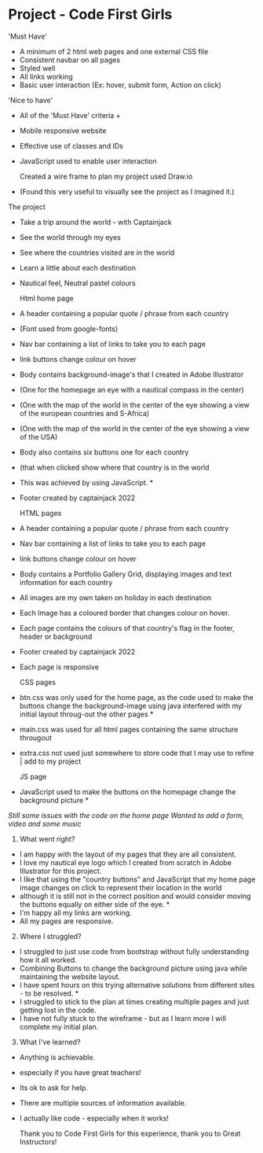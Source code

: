 # Project - Code First Girls
           

 'Must Have'
- A minimum of 2 html web pages and one external CSS file
- Consistent navbar on all pages
- Styled well
- All links working
- Basic user interaction (Ex: hover, submit form, Action on click)


 'Nice to have'
- All of the 'Must Have' criteria +
- Mobile responsive website
- Effective use of classes and IDs
- JavaScript used to enable user interaction


   Created a wire frame to plan my project used Draw.io
 - (Found this very useful to visually see the project as I imagined it.)
 
 

  The project
- Take a trip around the world - with Captainjack
- See the world through my eyes
- See where the countries visited are in the world
- Learn a little about each destination
- Nautical feel, Neutral pastel colours 


  Html home page
- A header containing a popular quote / phrase from each country
- (Font used from google-fonts)
- Nav bar containing a list of links to take you to each page
- link buttons change colour on hover
- Body contains background-image's that I created in Adobe     Illustrator 
- (One for the homepage an eye with a nautical compass in the center)
- (One with the map of the world in the center of the eye showing a view of the european countries and S-Africa)
- (One with the map of the world in the center of the eye showing a view of the USA)
- Body also contains six buttons one for each country
- (that when clicked show where that country is in the world
- This was achieved by using JavaScript. *
- Footer created by captainjack 2022


  HTML pages
- A header containing a popular quote / phrase from each country
- Nav bar containing a list of links to take you to each page
- link buttons change colour on hover
- Body contains a Portfolio Gallery Grid, displaying images and text information for each country
- All images are my own taken on holiday in each destination
- Each Image has a coloured border that changes colour on hover.
- Each page contains the colours of that country's flag in the footer, header or background
- Footer created by captainjack 2022
- Each page is responsive 

  CSS pages
- btn.css was only used for the home page, as the code used to make the buttons change the background-image
 using java interfered with my initial layout throug-out the other pages *
- main.css was used for all html pages containing the same structure througout
- extra.css not used just somewhere to store code that I may use to refine | add to my project


  JS page
- JavaScript used to make the buttons on the homepage change the background picture *


 *Still some issues with the code on the home page*
 *Wanted to add a form, video and some music*



1. What went right?
- I am happy with the layout of my pages that they are all consistent.
- I love my nautical eye logo which I created from scratch in Adobe Illustrator for this project.
- I like that using the "country buttons" and JavaScript that my home page image changes on click to represent their location in the world
- although it is still not in the correct position and would consider moving the buttons equally on either side of the eye. *
- I'm happy all my links are working.
- All my pages are responsive.

2. Where I struggled?
- I struggled to just use code from bootstrap without fully understanding how it all worked.
- Combining Buttons to change the background picture using java while maintaining the website layout.
- I have spent hours on this trying alternative solutions from different sites - to be resolved. *
- I struggled to stick to the plan at times creating multiple pages and just getting lost in the code.
- I have not fully stuck to the wireframe - but as I learn more I will complete my initial plan.


3. What I've learned?
- Anything is achievable.
- especially if you have great teachers!
- Its ok to ask for help.
- There are multiple sources of information available.
- I actually like code - especially when it works!




  Thank you to Code First Girls for this experience, thank you to Great Instructors!
 




